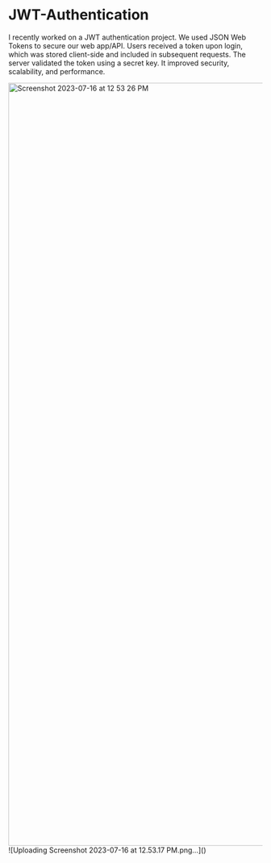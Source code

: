 # JWT-Authentication

I recently worked on a JWT authentication project. We used JSON Web Tokens to secure our web app/API. Users received a token upon login, which was stored client-side and included in subsequent requests. The server validated the token using a secret key. It improved security, scalability, and performance.

<img width="1512" alt="Screenshot 2023-07-16 at 12 53 26 PM" src="https://github.com/MitSheth7/JWT-Authentication/assets/88057396/be7a9b3f-d78d-4291-a122-a9bbf7717504">
![Uploading Screenshot 2023-07-16 at 12.53.17 PM.png…]()
